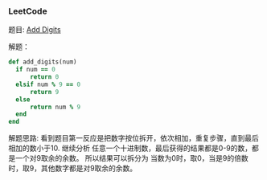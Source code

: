 ### LeetCode
   题目: [Add Digits](https://leetcode-cn.com/problems/add-digits/description/)

   解题：

 ```ruby
def add_digits(num)
   if num == 0
       return 0
   elsif num % 9 == 0
       return 9
   else
       return num % 9
   end
end
 ```

 解题思路:
 看到题目第一反应是把数字按位拆开，依次相加，重复步骤，直到最后相加的数小于10.
 继续分析 任意一个十进制数，最后获得的结果都是0-9的数，都是一个对9取余的余数。
 所以结果可以拆分为 当数为0时，取0，当是9的倍数时，取9，其他数字都是对9取余的余数。
